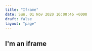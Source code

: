 ```yaml
---
title: "Iframe"
date: Sun, 01 Nov 2020 16:00:46 +0000
draft: false
layout: "page"
---
```


## I'm an iframe

<script>
  console.log('coming from the iframe');
  console.log(`the document referrer is ${document.referrer}`);
  document.cookie = "c_is_for=cookies; max-age=1209600;";

  var getCookie = function (name) {
    var value = "; " + document.cookie;
    var parts = value.split("; " + name + "=");
    if (parts.length == 2) return parts.pop().split(";").shift();
  };

// Example
var cookieVal = getCookie('c_is_for'); // returns "turkey"
console.log(cookieVal);
  </script>
